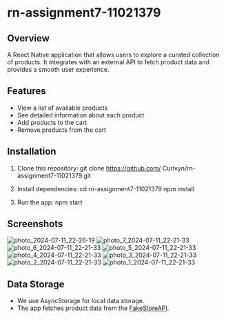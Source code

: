 # rn-assignment7-11021379
## Overview
A React Native application that allows users to explore a curated collection of products. It integrates with an external API to fetch product data and provides a smooth user experience.

## Features

- View a list of available products
- See detailed information about each product
- Add products to the cart
- Remove products from the cart

## Installation

1. Clone this repository:
   git clone https://github.com/ Curlvyn/rn-assignment7-11021379.git


2. Install dependencies:
   cd rn-assignment7-11021379
   npm install

3. Run the app:
   npm start

## Screenshots

![photo_2024-07-11_22-26-19](https://github.com/user-attachments/assets/a444f97b-d2bb-4d58-ada6-d51a0de29977)
![photo_7_2024-07-11_22-21-33](https://github.com/user-attachments/assets/29e1b70f-c1a7-4788-9ebc-60b4389b82c5)
![photo_6_2024-07-11_22-21-33](https://github.com/user-attachments/assets/438a5ab2-ed7a-4780-9b9a-556ebe83e085)
![photo_5_2024-07-11_22-21-33](https://github.com/user-attachments/assets/5faf24bb-4cdf-43a5-bbcb-579d057f2b72)
![photo_4_2024-07-11_22-21-33](https://github.com/user-attachments/assets/64210735-6337-4ac2-9edb-aaf24062cef9)
![photo_3_2024-07-11_22-21-33](https://github.com/user-attachments/assets/ef04f35a-1757-4ff3-92dd-c0a35827cb68)
![photo_2_2024-07-11_22-21-33](https://github.com/user-attachments/assets/4df3979a-53ca-4415-8e51-95301191d37d)
![photo_1_2024-07-11_22-21-33](https://github.com/user-attachments/assets/c1211722-003f-4386-83aa-a3990a9558ec)


## Data Storage

- We use AsyncStorage for local data storage.
- The app fetches product data from the [FakeStoreAPI](https://fakestoreapi.com).
